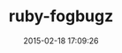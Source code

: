 ---
layout: post
title:  "ruby-fogbugz"
repo:   "firmafon/ruby-fogbugz"
date:   2015-02-18 17:09:26
gemurl: 
---